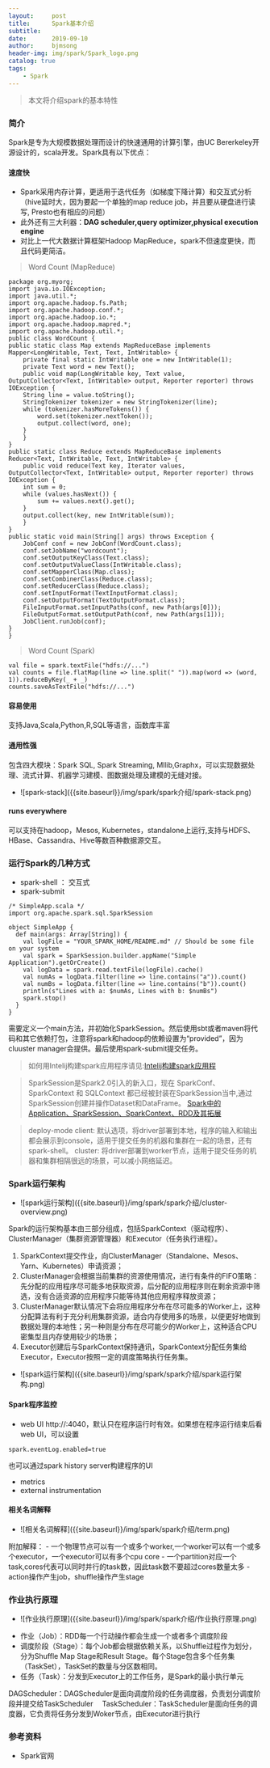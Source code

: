 ```yaml
---
layout:     post
title:      Spark基本介绍
subtitle:   
date:       2019-09-10
author:     bjmsong
header-img: img/spark/Spark_logo.png
catalog: true
tags:
    - Spark
---
```


> 本文将介绍spark的基本特性

### 简介
Spark是专为大规模数据处理而设计的快速通用的计算引擎，由UC Bererkeley开源设计的，scala开发。Spark具有以下优点：
#### 速度快
- Spark采用内存计算，更适用于迭代任务（如梯度下降计算）和交互式分析（hive延时大，因为要起一个单独的map reduce job，并且要从硬盘进行读写, Presto也有相应的问题）
- 此外还有三大利器：**DAG scheduler,query optimizer,physical execution engine**
- 对比上一代大数据计算框架Hadoop MapReduce，spark不但速度更快，而且代码更简洁。

> Word Count (MapReduce)
```
package org.myorg;
import java.io.IOException;
import java.util.*;
import org.apache.hadoop.fs.Path;
import org.apache.hadoop.conf.*;
import org.apache.hadoop.io.*;
import org.apache.hadoop.mapred.*;
import org.apache.hadoop.util.*;
public class WordCount {
public static class Map extends MapReduceBase implements Mapper<LongWritable, Text, Text, IntWritable> {
    private final static IntWritable one = new IntWritable(1);
    private Text word = new Text();
    public void map(LongWritable key, Text value, OutputCollector<Text, IntWritable> output, Reporter reporter) throws IOException {
    String line = value.toString();
    StringTokenizer tokenizer = new StringTokenizer(line);
    while (tokenizer.hasMoreTokens()) {
        word.set(tokenizer.nextToken());
        output.collect(word, one);
    }
    }
}
public static class Reduce extends MapReduceBase implements Reducer<Text, IntWritable, Text, IntWritable> {
    public void reduce(Text key, Iterator values, OutputCollector<Text, IntWritable> output, Reporter reporter) throws IOException {
    int sum = 0;
    while (values.hasNext()) {
        sum += values.next().get();
    }
    output.collect(key, new IntWritable(sum));
    }
}
public static void main(String[] args) throws Exception {
    JobConf conf = new JobConf(WordCount.class);
    conf.setJobName("wordcount");
    conf.setOutputKeyClass(Text.class);
    conf.setOutputValueClass(IntWritable.class);
    conf.setMapperClass(Map.class);
    conf.setCombinerClass(Reduce.class);
    conf.setReducerClass(Reduce.class);
    conf.setInputFormat(TextInputFormat.class);
    conf.setOutputFormat(TextOutputFormat.class);
    FileInputFormat.setInputPaths(conf, new Path(args[0]));
    FileOutputFormat.setOutputPath(conf, new Path(args[1]));
    JobClient.runJob(conf);
}
}
```    

>  Word Count (Spark)       
```
val file = spark.textFile("hdfs://...")
val counts = file.flatMap(line => line.split(" ")).map(word => (word, 1)).reduceByKey(_ + _)
counts.saveAsTextFile("hdfs://...")
```  

#### 容易使用
支持Java,Scala,Python,R,SQL等语言，函数库丰富

#### 通用性强
包含四大模块：Spark SQL, Spark Streaming, Mllib,Graphx，可以实现数据处理、流式计算、机器学习建模、图数据处理及建模的无缝对接。
<ul> 
<li markdown="1"> 
![spark-stack]({{site.baseurl}}/img/spark/spark介绍/spark-stack.png) 
</li> 
</ul> 

#### runs everywhere
可以支持在hadoop，Mesos, Kubernetes，standalone上运行,支持与HDFS、HBase、Cassandra、Hive等数百种数据源交互。

### 运行Spark的几种方式
- spark-shell ： 交互式
- spark-submit

```
/* SimpleApp.scala */
import org.apache.spark.sql.SparkSession

object SimpleApp {
  def main(args: Array[String]) {
    val logFile = "YOUR_SPARK_HOME/README.md" // Should be some file on your system
    val spark = SparkSession.builder.appName("Simple Application").getOrCreate()
    val logData = spark.read.textFile(logFile).cache()
    val numAs = logData.filter(line => line.contains("a")).count()
    val numBs = logData.filter(line => line.contains("b")).count()
    println(s"Lines with a: $numAs, Lines with b: $numBs")
    spark.stop()
  }
}
```

需要定义一个main方法，并初始化SparkSession。然后使用sbt或者maven将代码和其它依赖打包，注意将spark和hadoop的依赖设置为“provided”，因为cluuster manager会提供。最后使用spark-submit提交任务。

>如何用Intelij构建spark应用程序请见:[Intelij构建spark应用程](http://dblab.xmu.edu.cn/blog/1327/)

>SparkSession是Spark2.0引入的新入口，现在 SparkConf、SparkContext 和 SQLContext 都已经被封装在SparkSession当中,通过SparkSession创建并操作Dataset和DataFrame。
>[Spark中的Application、SparkSession、SparkContext、RDD及其拓展](https://segmentfault.com/a/1190000009554236)

>deploy-mode
client: 默认选项，将driver部署到本地，程序的输入和输出都会展示到console，适用于提交任务的机器和集群在一起的场景，还有spark-shell。
cluster: 将driver部署到worker节点，适用于提交任务的机器和集群相隔很远的场景，可以减小网络延迟。

### Spark运行架构 
<ul> 
<li markdown="1"> 
![spark运行架构]({{site.baseurl}}/img/spark/spark介绍/cluster-overview.png) 
</li> 
</ul> 

Spark的运行架构基本由三部分组成，包括SparkContext（驱动程序）、ClusterManager（集群资源管理器）和Executor（任务执行进程）。 
1. SparkContext提交作业，向ClusterManager（Standalone、Mesos、Yarn、Kubernetes）申请资源；
2. ClusterManager会根据当前集群的资源使用情况，进行有条件的FIFO策略：先分配的应用程序尽可能多地获取资源，后分配的应用程序则在剩余资源中筛选，没有合适资源的应用程序只能等待其他应用程序释放资源；
3. ClusterManager默认情况下会将应用程序分布在尽可能多的Worker上，这种分配算法有利于充分利用集群资源，适合内存使用多的场景，以便更好地做到数据处理的本地性；另一种则是分布在尽可能少的Worker上，这种适合CPU密集型且内存使用较少的场景；
4. Executor创建后与SparkContext保持通讯，SparkContext分配任务集给Executor，Executor按照一定的调度策略执行任务集。
<ul> 
<li markdown="1"> 
![spark运行架构]({{site.baseurl}}/img/spark/spark介绍/spark运行架构.png) 
</li> 
</ul> 


#### Spark程序监控
- web UI
http://<driver-node>:4040，默认只在程序运行时有效。如果想在程序运行结束后看web UI，可以设置
```
spark.eventLog.enabled=true
```
也可以通过spark history server构建程序的UI
- metrics
- external instrumentation


#### 相关名词解释
<ul> 
<li markdown="1"> 
![相关名词解释]({{site.baseurl}}/img/spark/spark介绍/term.png) 
</li> 
</ul> 
附加解释：
- 一个物理节点可以有一个或多个worker,一个worker可以有一个或多个executor，一个executor可以有多个cpu core
- 一个partition对应一个task,cores代表可以同时并行的task数，因此task数不要超过cores数量太多
- action操作产生job，shuffle操作产生stage


### 作业执行原理
<ul> 
<li markdown="1"> 
![作业执行原理]({{site.baseurl}}/img/spark/spark介绍/作业执行原理.png) 
</li> 
</ul> 

- 作业（Job）：RDD每一个行动操作都会生成一个或者多个调度阶段
- 调度阶段（Stage）：每个Job都会根据依赖关系，以Shuffle过程作为划分，分为Shuffle Map Stage和Result Stage。每个Stage包含多个任务集（TaskSet），TaskSet的数量与分区数相同。
- 任务（Task）：分发到Executor上的工作任务，是Spark的最小执行单元　
 
DAGScheduler：DAGScheduler是面向调度阶段的任务调度器，负责划分调度阶段并提交给TaskScheduler　
TaskScheduler：TaskScheduler是面向任务的调度器，它负责将任务分发到Woker节点，由Executor进行执行　


### 参考资料
- Spark官网



